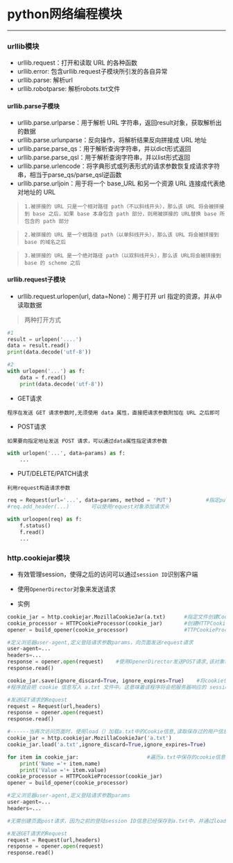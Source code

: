 # python网络编程模块
___
### urllib模块

* urllib.request：打开和读取 URL 的各种函数
* urllib.error: 包含urllib.request子模块所引发的各自异常
* urllib.parse: 解析url
* urllib.robotparse: 解析robots.txt文件

#### urllib.parse子模块

* urllib.parse.urlparse：用于解析 URL 字符串，返回result对象，获取解析出的数据
* urllib.parse.urlunparse：反向操作，将解析结果反向拼接成 URL 地址
* urllib.parse.parse_qs：用于解析查询字符串，并以dict形式返回
* urllib.parse.parse_qsl：用于解析查询字符串，并以list形式返回
* urllib.parse.urlencode：将字典形式或列表形式的请求参数恢复成请求字符串，相当于parse_qs/parse_qsl逆函数
* urllib.parse.urljoin：用于将一个 base_URL 和另一个资源 URL 连接成代表绝对地址的 URL

>`1.被拼接的 URL 只是一个相对路径 path（不以斜线开头），那么该 URL 将会被拼接到 base 之后，如果 base 本身包含 path 部分，则用被拼接的 URL替换 base 所包含的 path 部分`

>`2.被拼接的 URL 是一个根路径 path（以单斜线开头），那么该 URL 将会被拼接到 base 的域名之后`

>`3.被拼接的 URL 是一个绝对路径 path（以双斜线开头），那么该 URL将会被拼接到 base 的 scheme 之后`

#### urllib.request子模块

* urllib.request.urlopen(url, data=None)：用于打开 url 指定的资源，并从中读取数据
> 两种打开方式 
```python
#1
result = urlopen('....')
data = result.read()
print(data.decode('utf-8'))

#2
with urlopen('...') as f:
    data = f.read()
    print(data.decode('utf-8'))    
```

* GET请求

`程序在发送 GET 请求参数时,无须使用 data 属性，直接把请求参数附加在 URL 之后即可`

* POST请求

`如果要向指定地址发送 POST 请求，可以通过data属性指定请求参数`
```python
with urlopen('...', data=params) as f:
    ...
```
* PUT/DELETE/PATCH请求

`利用request构造请求参数`

```python
req = Request(url='...', data=params, method = 'PUT')           #指定put方法
#req.add_header(...)       可以使用request对象添加请求头

with urloopen(req) as f:
    f.status()
    f.read()
    ...
```
### http.cookiejar模块

* 有效管理session，使得之后的访问可以通过`session ID`识别客户端

* 使用`OpenerDirector`对象来发送请求

* 实例

```python
cookie_jar = http.cookiejar.MozillaCookieJar(a.txt)      #指定文件创建CookieJar对象，对象将可以把cookie保存在文件中
cookie_processor = HTTPCookieProcessor(cookie_jar)       #创建HTTPCookieProcessor对象,该对象负责调用 CookieJar 来管理 cookie
opener = build_opener(cookie_processor)                  #TTPCookieProcessor 对象为参数,创建 OpenerDirector 对象

#定义浏览器user-agent,定义登陆请求参数params，向页面发送request请求
user-agent=...
headers=...
response = opener.open(request)    #使用OpenerDirector发送POST请求,该对象将会通过HTTPCookieProcessor调用CookieJar来管理cookie
response.read()

cookie_jar.save(ignore_discard=True, ignore_expires=True)    #将cookie信息写入磁盘文件
#程序就会把 cookie 信息写入 a.txt 文件中。这意味着该程序将会把服务器响应的 session id 等 cookie 持久化保存在 a.txt 文件中，后面程序可以读取该 cookie文件信息，这样程序就可以模拟前面登录过的客户端，从而直接访问被保护页面了

#发送GET请求的Request
request = Request(url,headers)
response = opener.open(request)
response.read()

#------当再次访问页面时，使用load（）加载a.txt中的Cookie信息,读取保存过的用户信息---------
cookie_jar = http.cookiejar.MozillaCookieJar('a.txt')
cookie_jar.load('a.txt',ignore_discard=True,ignore_expires=True)

for item in cookie_jar:                      #遍历a.txt中保存的cookie信息
    print('Name ='+ item.name)
    print('Value ='+ item.value)
cookie_processor = HTTPCookieProcessor(cookie_jar) 
opener = build_opener(cookie_processor) 

#定义浏览器user-agent,定义登陆请求参数params
user-agent=...
headers=...

#无需创建页面post请求，因为之前的登陆session ID信息已经保存到a.txt中，并通过load完成读取，服务器通过session ID认定两次登陆是同一客户端

#发送GET请求的Request
request = Request(url,headers)
response = opener.open(request)
response.read()
```

